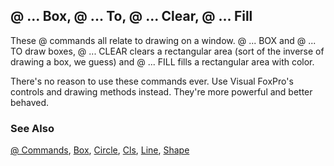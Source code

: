 ## @ ... Box, @ ... To, @ ... Clear, @ ... Fill

These @ commands all relate to drawing on a window. @ ... BOX and @ ... TO draw boxes, @ ... CLEAR clears a rectangular area (sort of the inverse of drawing a box, we guess) and @ ... FILL fills a rectangular area with color. 

There's no reason to use these commands ever. Use Visual FoxPro's controls and drawing methods instead. They're more powerful and better behaved. 

### See Also

[@ Commands](s4g565.md), [Box](s4g443.md), [Circle](s4g443.md), [Cls](s4g443.md), [Line](s4g512.md), [Shape](s4g539.md)